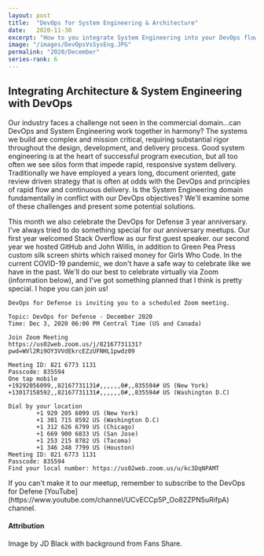 ```yaml
---
layout: post
title:  "DevOps for System Engineering & Architecture"
date:   2020-11-30
excerpt: "How to you integrate System Engineering into your DevOps flow?"
image: "/images/DevOpsVsSysEng.JPG"
permalink: "2020/December"
series-rank: 6
---
```


## Integrating Architecture & System Engineering with DevOps
Our industry faces a challenge not seen in the commercial domain...can DevOps and System Engineering work together in harmony?  The systems we build are complex and mission critical, requiring substantial rigor throughout the design, development, and delivery process.  Good system engineering is at the heart of successful program execution, but all too often we see silos form that impede rapid, responsive system delivery.  Traditionally we have employed a years long, document oriented, gate review driven strategy that is often at odds with the DevOps and principles of rapid flow and continuous delivery. Is the System Engineering domain fundamentally in conflict with our DevOps objectives?  We'll examine some of these challenges and present some potential solutions.

This month we also celebrate the DevOps for Defense 3 year anniversary.  I've always tried to do something special for our anniversary meetups.  Our first year welcomed Stack Overflow as our first guest speaker.  our second year we hosted GitHub and John Willis, in addition to Green Pea Press custom silk screen shirts which raised money for Girls Who Code.  In the current COVID-19 pandemic, we don't have a safe way to celebrate like we have in the past.  We'll do our best to celebrate virtually via Zoom (information below), and I've got something planned that I think is pretty special.  I hope you can join us!

	DevOps for Defense is inviting you to a scheduled Zoom meeting.

	Topic: DevOps for Defense - December 2020
	Time: Dec 3, 2020 06:00 PM Central Time (US and Canada)

	Join Zoom Meeting
	https://us02web.zoom.us/j/82167731131?pwd=WVl2Ri9OY3VVdEkrcEZzUFNHL1pwdz09

	Meeting ID: 821 6773 1131
	Passcode: 835594
	One tap mobile
	+19292056099,,82167731131#,,,,,,0#,,835594# US (New York)
	+13017158592,,82167731131#,,,,,,0#,,835594# US (Washington D.C)

	Dial by your location
			+1 929 205 6099 US (New York)
			+1 301 715 8592 US (Washington D.C)
			+1 312 626 6799 US (Chicago)
			+1 669 900 6833 US (San Jose)
			+1 253 215 8782 US (Tacoma)
			+1 346 248 7799 US (Houston)
	Meeting ID: 821 6773 1131
	Passcode: 835594
	Find your local number: https://us02web.zoom.us/u/kc3DqNPAMT



<div class="box" markdown="1">
If you can't make it to our meetup, remember to subscribe to the DevOps for Defene [YouTube](https://www.youtube.com/channel/UCvECCp5P_Oo82ZPN5uRifpA) channel. 

</div>


#### Attribution

Image by JD Black with background from Fans Share.
